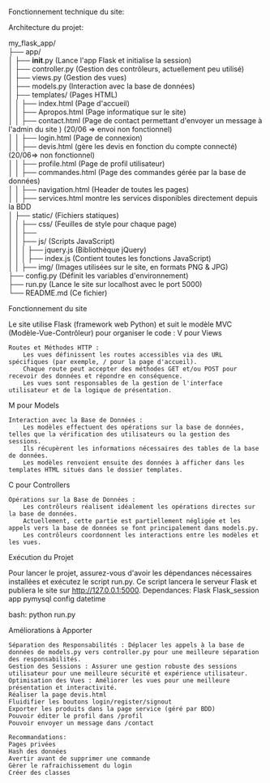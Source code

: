 Fonctionnement technique du site:

Architecture du projet:

my_flask_app/                                                                            
├── app/                                                                            
│   ├── __init__.py (Lance l'app Flask et initialise la session)                                                            
│   ├── controller.py (Gestion des contrôleurs, actuellement peu utilisé)                                                        
│   ├── views.py (Gestion des vues)                                                                                
│   ├── models.py (Interaction avec la base de données)                                                
│   ├── templates/ (Pages HTML)                                                        
│   │   ├── index.html (Page d'accueil)                                                                
│   │   ├── Apropos.html (Page informatique sur le site)                                                                    
│   │   ├── contact.html (Page de contact permettant d'envoyer un message à l'admin du site ) (20/06 => envoi non fonctionnel)                                                                    
│   │   ├── login.html (Page de connexion)                                                        
│   │   ├── devis.html (gère les devis en fonction du compte connecté) (20/06=> non fonctionnel)                                                    
│   │   ├── profile.html (Page de profil utilisateur)                                                        
│   │   ├── commandes.html (Page des commandes gérée par la base de données)                                                            
│   │   ├── navigation.html (Header de toutes les pages)                                                                            
│   │   ├── services.html montre les services disponibles directement depuis la BDD                                                                                                     
│   ├── static/ (Fichiers statiques)                                                                                
│   │   ├── css/ (Feuilles de style pour chaque page)                                                                                                                                        
│   │   ├──                                                                                                     
│   │   ├── js/ (Scripts JavaScript)                                                                            
│   │   │   ├── jquery.js (Bibliothèque jQuery)                                                                                        
│   │   │   ├── index.js (Contient toutes les fonctions JavaScript)                                                                                                
│   │   ├── img/ (Images utilisées sur le site, en formats PNG & JPG)                                                        
├── config.py (Définit les variables d'environnement)                                                        
├── run.py (Lance le site sur localhost avec le port 5000)                                            
└── README.md (Ce fichier)                                                                        


Fonctionnement du site

Le site utilise Flask (framework web Python) et suit le modèle MVC (Modèle-Vue-Contrôleur) pour organiser le code :
V pour Views

    Routes et Méthodes HTTP :
        Les vues définissent les routes accessibles via des URL spécifiques (par exemple, / pour la page d'accueil).
        Chaque route peut accepter des méthodes GET et/ou POST pour recevoir des données et répondre en conséquence.
        Les vues sont responsables de la gestion de l'interface utilisateur et de la logique de présentation.

M pour Models

    Interaction avec la Base de Données :
        Les modèles effectuent des opérations sur la base de données, telles que la vérification des utilisateurs ou la gestion des sessions.
        Ils récupèrent les informations nécessaires des tables de la base de données.
        Les modèles renvoient ensuite des données à afficher dans les templates HTML situés dans le dossier templates.

C pour Controllers

    Opérations sur la Base de Données :
        Les contrôleurs réalisent idéalement les opérations directes sur la base de données.
        Actuellement, cette partie est partiellement négligée et les appels vers la base de données se font principalement dans models.py.
        Les contrôleurs coordonnent les interactions entre les modèles et les vues.

Exécution du Projet

Pour lancer le projet, assurez-vous d'avoir les dépendances nécessaires installées et exécutez le script run.py. Ce script lancera le serveur Flask et publiera le site sur http://127.0.0.1:5000. Dependances:
Flask
Flask_session
app
pymysql
config
datetime

bash:
python run.py

Améliorations à Apporter

    Séparation des Responsabilités : Déplacer les appels à la base de données de models.py vers controller.py pour une meilleure séparation des responsabilités.
    Gestion des Sessions : Assurer une gestion robuste des sessions utilisateur pour une meilleure sécurité et expérience utilisateur.
    Optimisation des Vues : Améliorer les vues pour une meilleure présentation et interactivité.
    Réaliser la page devis.html
    Fluidifier les boutons login/register/signout
    Exporter les produits dans la page service (géré par BDD)
    Pouvoir éditer le profil dans /profil
    Pouvoir envoyer un message dans /contact

    Recommandations: 
    Pages privées
    Hash des données
    Avertir avant de supprimer une commande
    Gèrer le rafraichissement du login
    Créer des classes



